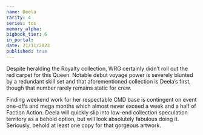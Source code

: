 ```yaml
---
name: Deela
rarity: 4
series: tos
memory_alpha:
bigbook_tier: 6
in_portal:
date: 21/11/2023
published: true
---
```


Despite heralding the Royalty collection, WRG certainly didn’t roll out the red carpet for this Queen. Notable debut voyage power is severely blunted by a redundant skill set and that aforementioned collection is Deela’s first, though that number rarely remains static for crew.

Finding weekend work for her respectable CMD base is contingent on event one-offs and mega months which almost never exceed a week and a half of Faction Action. Deela will quickly slip into low-end collection speculation territory as a behold option, but will look absolutely fabulous doing it. Seriously, behold at least one copy for that gorgeous artwork.

